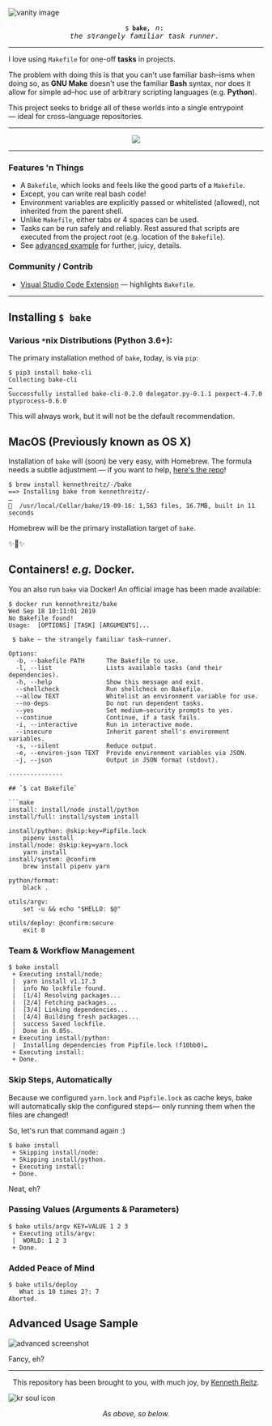 ![vanity image](https://github.com/kennethreitz/bake/blob/master/ext/img.jpg?raw=true)


<span align="center">
<pre>
    <code>$ <strong>bake</strong></code><em>, n</em>:
    <em>the s☿rangely familiar task runner.</em>
</pre>
</span>

--------------------

I love using `Makefile` for one-off **tasks** in projects.

The problem with doing this is that you can't use familiar bash–isms when doing so, as **GNU Make** doesn't use the familiar **Bash** syntax, nor does it allow for simple ad–hoc use of arbitrary scripting languages (e.g. **Python**).

This project seeks to bridge all of these worlds into a single entrypoint — ideal for cross–language repositories.

-----------------

<p align="center">
<img src="https://github.com/kennethreitz/bake/blob/master/ext/screencast.gif?raw=true" />
</p>

----------------

### Features 'n Things

- A `Bakefile`, which looks and feels like the good parts of a `Makefile`.
- Except, you can write real bash code!
- Environment variables are explicitly passed or whitelisted (allowed), not inherited from the parent shell.
- Unlike `Makefile`, either tabs or 4 spaces can be used.
- Tasks can be run safely and reliably. Rest assured that scripts are executed from the project root (e.g. location of the `Bakefile`).
- See [advanced example](https://github.com/kennethreitz/bake#advanced-usage-sample) for further, juicy, details.


### Community / Contrib

- [Visual Studio Code Extension](https://marketplace.visualstudio.com/items?itemName=kennethreitz.bake) — highlights `Bakefile`.

------------------

## Installing `$ bake`


### **Various `*`nix Distributions** (Python 3.6+):

The primary installation method of `bake`, today, is via `pip`:

```console
$ pip3 install bake-cli
Collecting bake-cli
…
Successfully installed bake-cli-0.2.0 delegator.py-0.1.1 pexpect-4.7.0 ptyprocess-0.6.0
```

This will always work, but it will not be the default recommendation.

## MacOS (Previously known as OS X)

Installation of `bake` will (soon) be very easy, with Homebrew. The formula needs a subtle adjustment — if you want to help, [here's the repo](http://github.com/kennethreitz/homebrew--)!

```console
$ brew install kennethreitz/-/bake
==> Installing bake from kennethreitz/-
…
🍺  /usr/local/Cellar/bake/19-09-16: 1,563 files, 16.7MB, built in 11 seconds
```

Homebrew will be the primary installation target of `bake`.

✨🍰✨

## Containers! *e.g.* Docker.

You an also run `bake` via Docker! An official image has been made available:

```console
$ docker run kennethreitz/bake                                                                                                                                                                       Wed Sep 18 10:11:01 2019
No Bakefile found!
Usage:  [OPTIONS] [TASK] [ARGUMENTS]...

 $ bake — the strangely familiar task–runner.

Options:
  -b, --bakefile PATH      The Bakefile to use.
  -l, --list               Lists available tasks (and their dependencies).
  -h, --help               Show this message and exit.
  --shellcheck             Run shellcheck on Bakefile.
  --allow TEXT             Whitelist an environment variable for use.
  --no-deps                Do not run dependent tasks.
  --yes                    Set medium–security prompts to yes.
  --continue               Continue, if a task fails.
  -i, --interactive        Run in interactive mode.
  --insecure               Inherit parent shell's environment variables.
  -s, --silent             Reduce output.
  -e, --environ-json TEXT  Provide environment variables via JSON.
  -j, --json               Output in JSON format (stdout).

---------------

## `$ cat Bakefile`

```make
install: install/node install/python
install/full: install/system install

install/python: @skip:key=Pipfile.lock
    pipenv install
install/node: @skip:key=yarn.lock
    yarn install
install/system: @confirm
    brew install pipenv yarn

python/format:
    black .

utils/argv:
    set -u && echo "$HELLO: $@"

utils/deploy: @confirm:secure
    exit 0
```


### Team & Workflow Management

```console
$ bake install
 + Executing install/node:
 |  yarn install v1.17.3
 |  info No lockfile found.
 |  [1/4] Resolving packages...
 |  [2/4] Fetching packages...
 |  [3/4] Linking dependencies...
 |  [4/4] Building fresh packages...
 |  success Saved lockfile.
 |  Done in 0.05s.
 + Executing install/python:
 |  Installing dependencies from Pipfile.lock (f10bb0)…
 + Executing install:
 + Done.
```

### Skip Steps, Automatically

Because we configured `yarn.lock` and `Pipfile.lock` as cache keys,
bake will automatically skip the configured steps— only running them
when the files are changed!

So, let's run that command again :)

```console
$ bake install
 + Skipping install/node:
 + Skipping install/python.
 + Executing install:
 + Done.
```

Neat, eh?

### Passing Values (Arguments & Parameters)

```console
$ bake utils/argv KEY=VALUE 1 2 3
 + Executing utils/argv:
 |  WORLD: 1 2 3
 + Done.
 ```

### Added Peace of Mind

```console
$ bake utils/deploy
   What is 10 times 2?: 7
Aborted.
```

## Advanced Usage Sample

![advanced screenshot](https://github.com/kennethreitz/bake/blob/master/ext/screenshot.png?raw=true)

Fancy, eh?

<!-- ![bake icon](https://github.com/kennethreitz/bake/blob/master/ext/bake.png?raw=true) -->

---------------------

<p align="center">
This repository has been brought to you, with much joy, by <a href="https://kennethreitz.org/">Kenneth Reitz</a>.
</p>

![kr soul icon](https://github.com/kennethreitz/bake/blob/master/ext/tattoo-design.jpg?raw=true)

<p align="center">
    <em>As above, so below.</em>
</p>
